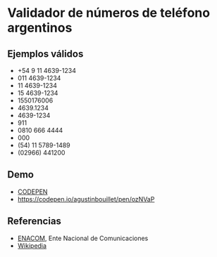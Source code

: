 # Validador de números de teléfono argentinos

## Ejemplos válidos
- +54 9 11 4639-1234
- 011 4639-1234
- 11 4639-1234
- 15 4639-1234
- 1550176006
- 4639.1234
- 4639-1234
- 911
- 0810 666 4444
- 000
- (54) 11 5789-1489
- (02966) 441200

## Demo
- [CODEPEN](http://codepen.io)
- https://codepen.io/agustinbouillet/pen/ozNVaP

## Referencias
- [ENACOM](http://www.enacom.gob.ar), Ente Nacional de Comunicaciones
- [Wikipedia](https://es.wikipedia.org/wiki/Números_telefónicos_en_Argentina)